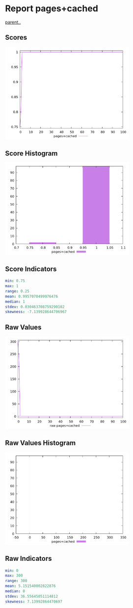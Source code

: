 # Report pages+cached

[parent..](./..)  


## Scores

![score](./score.png)  

## Score Histogram

![hist](./hist.png)  

## Score Indicators

```yaml
min: 0.75
max: 1
range: 0.25
mean: 0.9957070499976476
median: 1
stdev: 0.030463708759290102
skewness: -7.139928644706967

```

## Raw Values

![raw](./raw.png)  

## Raw Values Histogram

![raw hist](./raw_hist.png)  

## Raw Indicators

```yaml
min: 0
max: 300
range: 300
mean: 5.151540002822876
median: 0
stdev: 36.55645051114812
skewness: 7.13992864470697

```

<style>
  img {
    max-width: 80%;
  }
</style>
      
